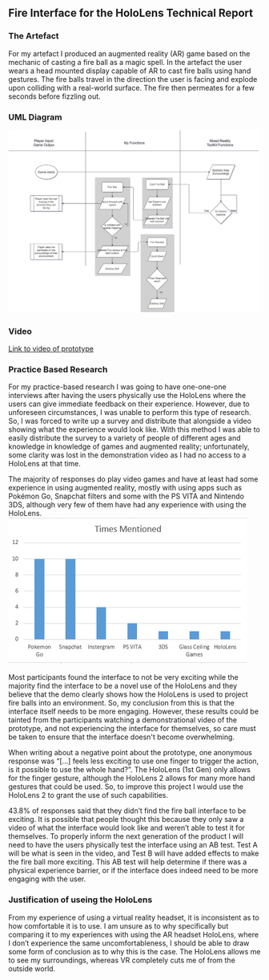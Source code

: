 ## Fire Interface for the HoloLens Technical Report

### The Artefact
For my artefact I produced an augmented reality (AR) game based on the mechanic of casting a fire ball as a magic spell. In the artefact the user wears a head mounted display capable of AR to cast fire balls using hand gestures. The fire balls travel in the direction the user is facing and explode upon colliding with a real-world surface. The fire then permeates for a few seconds before fizzling out. 

### UML Diagram
<img src="https://github.com/1ByteMemory/ArtefactTechReport.github.io/blob/master/AR_UML.png" alt="UML">

### Video
[Link to video of prototype](https://youtu.be/599TbLwomlE)

### Practice Based Research
For my practice-based research I was going to have one-one-one interviews after having the users physically use the HoloLens where the users can give immediate feedback on their experience. However, due to unforeseen circumstances, I was unable to perform this type of research. So, I was forced to write up a survey and distribute that alongside a video showing what the experience would look like. With this method I was able to easily distribute the survey to a variety of people of different ages and knowledge in knowledge of games and augmented reality; unfortunately, some clarity was lost in the demonstration video as I had no access to a HoloLens at that time. 

The majority of responses do play video games and have at least had some experience in using augmented reality, mostly with using apps such as Pokémon Go, Snapchat filters and some with the PS VITA and Nintendo 3DS, although very few of them have had any experience with using the HoloLens. 
<img src="https://github.com/1ByteMemory/ArtefactTechReport.github.io/blob/master/Table01.PNG" alt="AR_Experiences">



Most participants found the interface to not be very exciting while the majority find the interface to be a novel use of the HoloLens and they believe that the demo clearly shows how the HoloLens is used to project fire balls into an environment. So, my conclusion from this is that the interface itself needs to be more engaging. However, these results could be tainted from the participants watching a demonstrational video of the prototype, and not experiencing the interface for themselves, so care must be taken to ensure that the interface doesn't become overwhelming. 

When writing about a negative point about the prototype, one anonymous response was “[…] feels less exciting to use one finger to trigger the action, is it possible to use the whole hand?”. The HoloLens (1st Gen) only allows for the finger gesture, although the HoloLens 2 allows for many more hand gestures that could be used. So, to improve this project I would use the HoloLens 2 to grant the use of such capabilities. 

43.8% of responses said that they didn’t find the fire ball interface to be exciting. It is possible that people thought this because they only saw a video of what the interface would look like and weren’t able to test it for themselves. To properly inform the next generation of the product I will need to have the users physically test the interface using an AB test. Test A will be what is seen in the video, and Test B will have added effects to make the fire ball more exciting. This AB test will help determine if there was a physical experience barrier, or if the interface does indeed need to be more engaging with the user.


### Justification of useing the HoloLens
From my experience of using a virtual reality headset, it is inconsistent as to how comfortable it is to use. I am unsure as to why specifically but comparing it to my experiences with using the AR headset HoloLens, where I don’t experience the same uncomfortableness, I should be able to draw some form of conclusion as to why this is the case. The HoloLens allows me to see my surroundings, whereas VR completely cuts me of from the outside world.  


